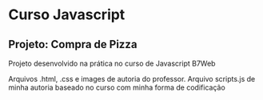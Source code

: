 # Curso Javascript
## Projeto: Compra de Pizza
<p> Projeto desenvolvido na prática no curso de Javascript B7Web </p>

<p> Arquivos .html, .css e images de autoria do professor. Arquivo scripts.js de minha autoria baseado no curso com minha forma de codificação </p>